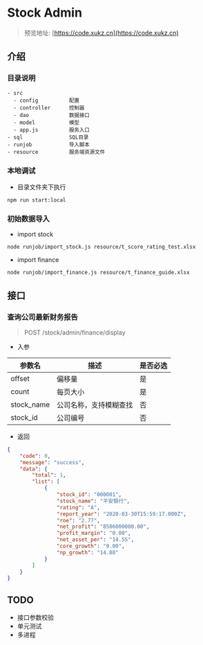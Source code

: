 # Stock Admin

> 预览地址: [https://code.xukz.cn](https://code.xukz.cn)

## 介绍

### 目录说明

```
- src               
  - config          配置
  - controller      控制器
  - dao             数据接口
  - model           模型
  - app.js          服务入口
- sql               SQL目录
- runjob            导入脚本
- resource          服务端资源文件

```

### 本地调试

- 目录文件夹下执行

```
npm run start:local
```

### 初始数据导入

- import stock
```
node runjob/import_stock.js resource/t_score_rating_test.xlsx
```

- import finance
```
node runjob/import_finance.js resource/t_finance_guide.xlsx
```

## 接口

### 查询公司最新财务报告

> POST /stock/admin/finance/display

- 入参

| 参数名        | 描述                                       | 是否必选 |
| ------------  | -----------------------------------------  | -------- |
| offset        | 偏移量                                     | 是       |
| count         | 每页大小                                   | 是       |
| stock_name    | 公司名称，支持模糊查找                      | 否       |
| stock_id      | 公司编号                                   | 否       |

- 返回

```json
{
    "code": 0,
    "message": "success",
    "data": {
        "total": 1,
        "list": [
            {
                "stock_id": "000001",
                "stock_name": "平安银行",
                "rating": "A",
                "report_year": "2020-03-30T15:59:17.000Z",
                "roe": "2.77",
                "net_profit": "8506000000.00",
                "profit_margin": "0.00",
                "net_asset_per": "14.55",
                "core_growth": "0.00",
                "np_growth": "14.80"
            }
        ]
    }
}
```

## TODO
- 接口参数校验
- 单元测试
- 多进程